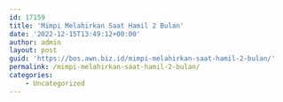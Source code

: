 ```yaml
---
id: 17159
title: 'Mimpi Melahirkan Saat Hamil 2 Bulan'
date: '2022-12-15T13:49:12+00:00'
author: admin
layout: post
guid: 'https://bos.awn.biz.id/mimpi-melahirkan-saat-hamil-2-bulan/'
permalink: /mimpi-melahirkan-saat-hamil-2-bulan/
categories:
    - Uncategorized
---
```


